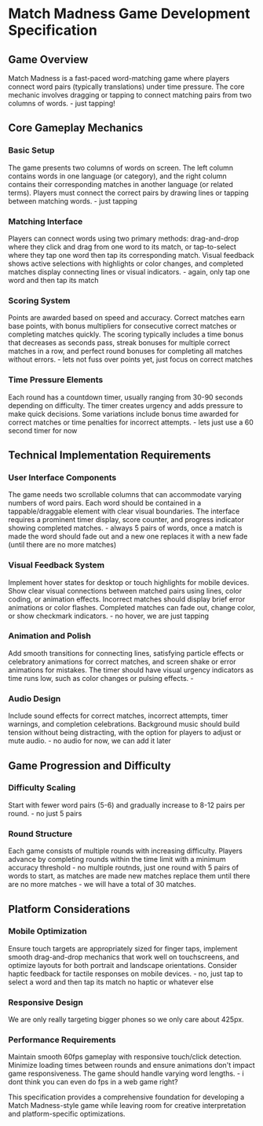 # Match Madness Game Development Specification

## Game Overview
Match Madness is a fast-paced word-matching game where players connect word pairs (typically translations) under time pressure. The core mechanic involves dragging or tapping to connect matching pairs from two columns of words. - just tapping!

## Core Gameplay Mechanics

### Basic Setup
The game presents two columns of words on screen. The left column contains words in one language (or category), and the right column contains their corresponding matches in another language (or related terms). Players must connect the correct pairs by drawing lines or tapping between matching words. - just tapping

### Matching Interface
Players can connect words using two primary methods: drag-and-drop where they click and drag from one word to its match, or tap-to-select where they tap one word then tap its corresponding match. Visual feedback shows active selections with highlights or color changes, and completed matches display connecting lines or visual indicators. - again, only tap one word and then tap its match

### Scoring System
Points are awarded based on speed and accuracy. Correct matches earn base points, with bonus multipliers for consecutive correct matches or completing matches quickly. The scoring typically includes a time bonus that decreases as seconds pass, streak bonuses for multiple correct matches in a row, and perfect round bonuses for completing all matches without errors. - lets not fuss over points yet, just focus on correct matches

### Time Pressure Elements
Each round has a countdown timer, usually ranging from 30-90 seconds depending on difficulty. The timer creates urgency and adds pressure to make quick decisions. Some variations include bonus time awarded for correct matches or time penalties for incorrect attempts. - lets just use a 60 second timer for now

## Technical Implementation Requirements

### User Interface Components
The game needs two scrollable columns that can accommodate varying numbers of word pairs. Each word should be contained in a tappable/draggable element with clear visual boundaries. The interface requires a prominent timer display, score counter, and progress indicator showing completed matches. - always 5 pairs of words, once a match is made the word should fade out and a new one replaces it with a new fade (until there are no more matches)

### Visual Feedback System
Implement hover states for desktop or touch highlights for mobile devices. Show clear visual connections between matched pairs using lines, color coding, or animation effects. Incorrect matches should display brief error animations or color flashes. Completed matches can fade out, change color, or show checkmark indicators. - no hover, we are just tapping

### Animation and Polish
Add smooth transitions for connecting lines, satisfying particle effects or celebratory animations for correct matches, and screen shake or error animations for mistakes. The timer should have visual urgency indicators as time runs low, such as color changes or pulsing effects. -

### Audio Design
Include sound effects for correct matches, incorrect attempts, timer warnings, and completion celebrations. Background music should build tension without being distracting, with the option for players to adjust or mute audio. - no audio for now, we can add it later

## Game Progression and Difficulty

### Difficulty Scaling
Start with fewer word pairs (5-6) and gradually increase to 8-12 pairs per round. - no just 5 pairs

### Round Structure
Each game consists of multiple rounds with increasing difficulty. Players advance by completing rounds within the time limit with a minimum accuracy threshold - no multiple routnds, just one round with 5 pairs of words to start, as matches are made new matches replace them until there are no more matches -  we will have a total of 30 matches.

## Platform Considerations

### Mobile Optimization
Ensure touch targets are appropriately sized for finger taps, implement smooth drag-and-drop mechanics that work well on touchscreens, and optimize layouts for both portrait and landscape orientations. Consider haptic feedback for tactile responses on mobile devices. - no, just tap to select a word and then tap its match no haptic or whatever else

### Responsive Design
We are only really targeting bigger phones so we only care about 425px.

### Performance Requirements
Maintain smooth 60fps gameplay with responsive touch/click detection. Minimize loading times between rounds and ensure animations don't impact game responsiveness. The game should handle varying word lengths. - i dont think you can even do fps in a web game right?


This specification provides a comprehensive foundation for developing a Match Madness-style game while leaving room for creative interpretation and platform-specific optimizations.
